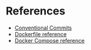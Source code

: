 # References

- [Conventional Commits](https://www.conventionalcommits.org/en/v1.0.0)
- [Dockerfile reference](https://docs.docker.com/engine/reference/builder/)
- [Docker Compose reference](https://docs.docker.com/compose/compose-file/)
